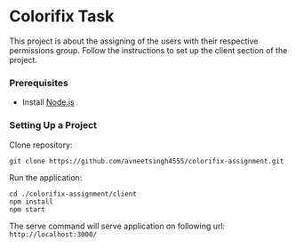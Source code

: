 # Colorifix Task

This project is about the assigning of the users with their respective permissions group.
Follow the instructions to set up the client section of the project.

### Prerequisites

- Install [Node.js](https://nodejs.org/en/)

### Setting Up a Project


Clone repository:

```
git clone https://github.com/avneetsingh4555/colorifix-assignment.git
```

Run the application:

```
cd ./colorifix-assignment/client
npm install
npm start
```

The serve command will serve application on following url: `http://localhost:3000/`

